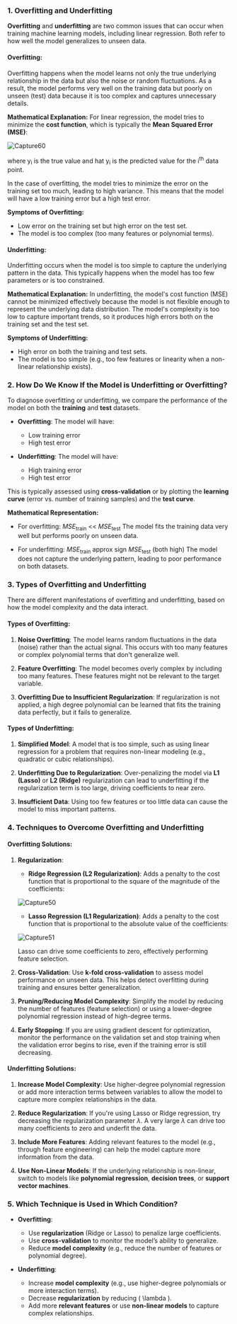 ### **1. Overfitting and Underfitting**

**Overfitting** and **underfitting** are two common issues that can occur when training machine learning models, including linear regression. Both refer to how well the model generalizes to unseen data.

#### **Overfitting:**
Overfitting happens when the model learns not only the true underlying relationship in the data but also the noise or random fluctuations. As a result, the model performs very well on the training data but poorly on unseen (test) data because it is too complex and captures unnecessary details.

**Mathematical Explanation:**
For linear regression, the model tries to minimize the **cost function**, which is typically the **Mean Squared Error (MSE)**:

![Capture60](https://github.com/user-attachments/assets/a7bc4f1d-5a01-45b4-b313-1f45a101633c)

where y<sub>i</sub> is the true value and hat y<sub>i</sub>  is the predicted value for the i<sup>th</sup> data point.

In the case of overfitting, the model tries to minimize the error on the training set too much, leading to high variance. This means that the model will have a low training error but a high test error.

**Symptoms of Overfitting:**
   - Low error on the training set but high error on the test set.
   - The model is too complex (too many features or polynomial terms).

#### **Underfitting:**
Underfitting occurs when the model is too simple to capture the underlying pattern in the data. This typically happens when the model has too few parameters or is too constrained.

**Mathematical Explanation:**
In underfitting, the model's cost function (MSE) cannot be minimized effectively because the model is not flexible enough to represent the underlying data distribution. The model's complexity is too low to capture important trends, so it produces high errors both on the training set and the test set.

**Symptoms of Underfitting:**
   - High error on both the training and test sets.
   - The model is too simple (e.g., too few features or linearity when a non-linear relationship exists).

### **2. How Do We Know If the Model is Underfitting or Overfitting?**

To diagnose overfitting or underfitting, we compare the performance of the model on both the **training** and **test** datasets.

- **Overfitting**: The model will have:
  - Low training error
  - High test error
  
- **Underfitting**: The model will have:
  - High training error
  - High test error
  
This is typically assessed using **cross-validation** or by plotting the **learning curve** (error vs. number of training samples) and the **test curve**.

**Mathematical Representation:**
- For overfitting:
  *MSE*<sub>train</sub> << *MSE*<sub>test</sub>
  The model fits the training data very well but performs poorly on unseen data.
  
- For underfitting:
  *MSE*<sub>train</sub> approx sign *MSE*<sub>test</sub> (both high)
  The model does not capture the underlying pattern, leading to poor performance on both datasets.

### **3. Types of Overfitting and Underfitting**

There are different manifestations of overfitting and underfitting, based on how the model complexity and the data interact.

#### **Types of Overfitting:**
   1. **Noise Overfitting**: The model learns random fluctuations in the data (noise) rather than the actual signal. This occurs with too many features or complex polynomial terms that don't generalize well.
   
   2. **Feature Overfitting**: The model becomes overly complex by including too many features. These features might not be relevant to the target variable.
   
   3. **Overfitting Due to Insufficient Regularization**: If regularization is not applied, a high degree polynomial can be learned that fits the training data perfectly, but it fails to generalize.

#### **Types of Underfitting:**
   1. **Simplified Model**: A model that is too simple, such as using linear regression for a problem that requires non-linear modeling (e.g., quadratic or cubic relationships).
   
   2. **Underfitting Due to Regularization**: Over-penalizing the model via **L1 (Lasso)** or **L2 (Ridge)** regularization can lead to underfitting if the regularization term is too large, driving coefficients to near zero.
   
   3. **Insufficient Data**: Using too few features or too little data can cause the model to miss important patterns.

### **4. Techniques to Overcome Overfitting and Underfitting**

#### **Overfitting Solutions:**

1. **Regularization**:
   - **Ridge Regression (L2 Regularization)**: Adds a penalty to the cost function that is proportional to the square of the magnitude of the coefficients:

   ![Capture50](https://github.com/user-attachments/assets/db5d601b-0137-407c-be4d-12c3b162054a)

     
   - **Lasso Regression (L1 Regularization)**: Adds a penalty to the cost function that is proportional to the absolute value of the coefficients:

   ![Capture51](https://github.com/user-attachments/assets/256cc4b8-031f-4fba-baf6-e25c45f1fff1)

     Lasso can drive some coefficients to zero, effectively performing feature selection.

3. **Cross-Validation**: Use **k-fold cross-validation** to assess model performance on unseen data. This helps detect overfitting during training and ensures better generalization.

4. **Pruning/Reducing Model Complexity**: Simplify the model by reducing the number of features (feature selection) or using a lower-degree polynomial regression instead of high-degree terms.

5. **Early Stopping**: If you are using gradient descent for optimization, monitor the performance on the validation set and stop training when the validation error begins to rise, even if the training error is still decreasing.

#### **Underfitting Solutions:**

1. **Increase Model Complexity**: Use higher-degree polynomial regression or add more interaction terms between variables to allow the model to capture more complex relationships in the data.

2. **Reduce Regularization**: If you're using Lasso or Ridge regression, try decreasing the regularization parameter $\lambda$. A very large $\lambda$ can drive too many coefficients to zero and underfit the data.

3. **Include More Features**: Adding relevant features to the model (e.g., through feature engineering) can help the model capture more information from the data.

4. **Use Non-Linear Models**: If the underlying relationship is non-linear, switch to models like **polynomial regression**, **decision trees**, or **support vector machines**.

### **5. Which Technique is Used in Which Condition?**

- **Overfitting**:
  - Use **regularization** (Ridge or Lasso) to penalize large coefficients.
  - Use **cross-validation** to monitor the model’s ability to generalize.
  - Reduce **model complexity** (e.g., reduce the number of features or polynomial degree).

- **Underfitting**:
  - Increase **model complexity** (e.g., use higher-degree polynomials or more interaction terms).
  - Decrease **regularization** by reducing \( \lambda \).
  - Add more **relevant features** or use **non-linear models** to capture complex relationships.
